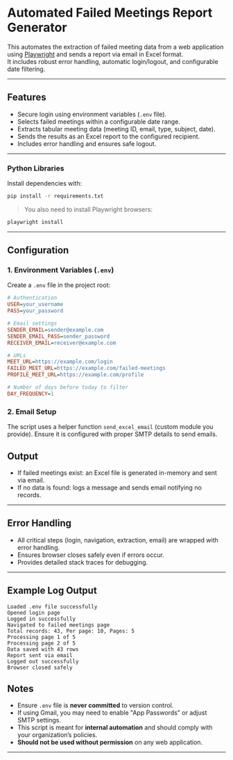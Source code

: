 # Automated Failed Meetings Report Generator

This automates the extraction of failed meeting data from a web application using [Playwright](https://playwright.dev/python/) and sends a report via email in Excel format.  
It includes robust error handling, automatic login/logout, and configurable date filtering.

---

## Features

- Secure login using environment variables (`.env` file).
- Selects failed meetings within a configurable date range.
- Extracts tabular meeting data (meeting ID, email, type, subject, date).
- Sends the results as an Excel report to the configured recipient.
- Includes error handling and ensures safe logout.

---

### Python Libraries

Install dependencies with:

```bash
pip install -r requirements.txt
````

> You also need to install Playwright browsers:

```bash
playwright install
```

---

## Configuration

### 1. Environment Variables (`.env`)

Create a `.env` file in the project root:

```ini
# Authentication
USER=your_username
PASS=your_password

# Email settings
SENDER_EMAIL=sender@example.com
SENDER_EMAIL_PASS=sender_password
RECEIVER_EMAIL=receiver@example.com

# URLs
MEET_URL=https://example.com/login
FAILED_MEET_URL=https://example.com/failed-meetings
PROFILE_MEET_URL=https://example.com/profile

# Number of days before today to filter
DAY_FREQUENCY=1
```

### 2. Email Setup

The script uses a helper function `send_excel_email` (custom module you provide).
Ensure it is configured with proper SMTP details to send emails.

## Output

- If failed meetings exist: an Excel file is generated in-memory and sent via email.
- If no data is found: logs a message and sends email notifying no records.

---

## Error Handling

- All critical steps (login, navigation, extraction, email) are wrapped with error handling.
- Ensures browser closes safely even if errors occur.
- Provides detailed stack traces for debugging.

---

## Example Log Output

```plaintext
Loaded .env file successfully
Opened login page
Logged in successfully
Navigated to failed meetings page
Total records: 43, Per page: 10, Pages: 5
Processing page 1 of 5
Processing page 2 of 5
Data saved with 43 rows
Report sent via email
Logged out successfully
Browser closed safely
```

## Notes

- Ensure `.env` file is **never committed** to version control.
- If using Gmail, you may need to enable "App Passwords" or adjust SMTP settings.
- This script is meant for **internal automation** and should comply with your organization’s policies.
- **Should not be used without permission** on any web application.

---
